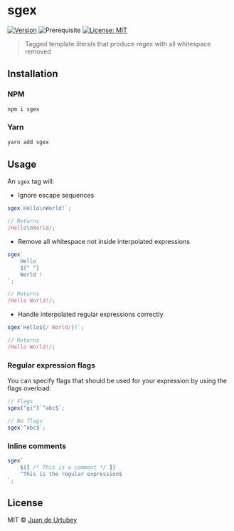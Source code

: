 # sgex

[![Version](https://img.shields.io/npm/v/sgex.svg)](https://www.npmjs.com/package/sgex)
![Prerequisite](https://img.shields.io/badge/node-%3E%3D16-blue.svg)
[![License: MIT](https://img.shields.io/badge/License-MIT-yellow.svg)](#)

> Tagged template literals that produce regex with all whitespace removed

## Installation

### NPM

```bash
npm i sgex
```

### Yarn

```bash
yarn add sgex
```

## Usage

An `sgex` tag will:

-   Ignore escape sequences

```js
sgex`Hello\nWorld!`;

// Returns
/Hello\nWorld/;
```

-   Remove all whitespace not inside interpolated expressions

```js
sgex`
    Hello
    ${" "}
    World !
`;

// Returns
/Hello World!/;
```

-   Handle interpolated regular expressions correctly

```js
sgex`Hello${/ World/}!`;

// Returns
/Hello World!/;
```

### Regular expression flags

You can specify flags that should be used for your expression by using the flags overload:

```js
// Flags
sgex("gi")`^abc$`;

// No flags
sgex`^abc$`;
```

### Inline comments

```js
sgex`
    ${[ /* This is a comment */ ]}
    ^This is the regular expression$
`;
```

## License

MIT © [Juan de Urtubey](https://jdeurt.xyz)

